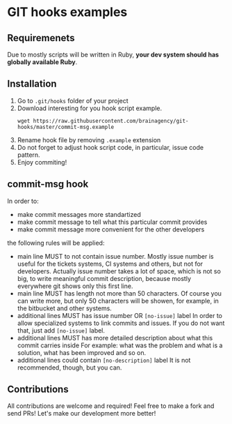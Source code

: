 # GIT hooks examples

## Requiremenets

Due to mostly scripts will be written in Ruby, __your dev system should has globally available Ruby__.

## Installation

1. Go to `.git/hooks` folder of your project
2. Download interesting for you hook script example.
   ```
   wget https://raw.githubusercontent.com/brainagency/git-hooks/master/commit-msg.example
   ```
3. Rename hook file by removing `.example` extension
4. Do not forget to adjust hook script code, in particular, issue code pattern.
5. Enjoy commiting!

## commit-msg hook

In order to:
   * make commit messages more standartized
   * make commit message to tell what this particular commit provides
   * make commit message more convenient for the other developers

the following rules will be applied:
   * main line MUST to not contain issue number.
     Mostly issue number is useful for the tickets systems, CI systems and others, but not for
     developers. Actually issue number takes a lot of space, which is not so big, to write
     meaningful commit description, because mostly everywhere git shows only this first line.
   * main line MUST has length not more than 50 characters.
     Of course you can write more, but only 50 characters will be showen, for example, in the
     bitbucket and other systems.
   * additional lines MUST has issue number OR `[no-issue]` label
     In order to allow specialized systems to link commits and issues. If you do not want that,
     just add `[no-issue]` label.
   * additional lines MUST has more detailed description about what this commit carries inside
     For example: what was the problem and what is a solution, what has been improved and so on.
   * additional lines could contain `[no-description]` label
     It is not recommended, though, but you can.

## Contributions

All contributions are welcome and required! Feel free to make a fork and send PRs! Let's make our
development more better!
